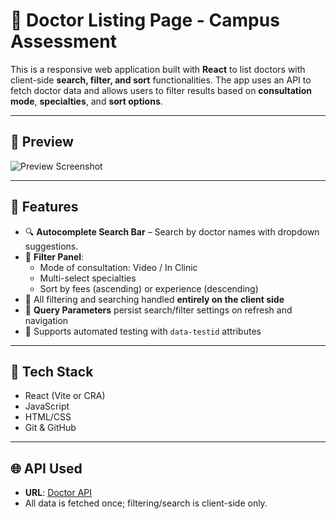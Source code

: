 # 🏥 Doctor Listing Page - Campus Assessment

This is a responsive web application built with **React** to list doctors with client-side **search, filter, and sort** functionalities. The app uses an API to fetch doctor data and allows users to filter results based on **consultation mode**, **specialties**, and **sort options**.

---

## 📸 Preview

![Preview Screenshot](./preview.png) <!-- Optional: Add screenshot or attach later -->

---

## 🚀 Features

- 🔍 **Autocomplete Search Bar** – Search by doctor names with dropdown suggestions.
- 🧰 **Filter Panel**:
  - Mode of consultation: Video / In Clinic
  - Multi-select specialties
  - Sort by fees (ascending) or experience (descending)
- 🧠 All filtering and searching handled **entirely on the client side**
- 🔗 **Query Parameters** persist search/filter settings on refresh and navigation
- 🧪 Supports automated testing with `data-testid` attributes

---

## 🔧 Tech Stack

- React (Vite or CRA)
- JavaScript
- HTML/CSS
- Git & GitHub

---

## 🌐 API Used

- **URL**: [Doctor API](https://srijandubey.github.io/campus-api-mock/SRM-C1-25.json)
- All data is fetched once; filtering/search is client-side only.
